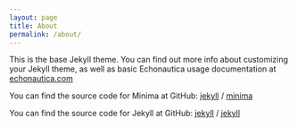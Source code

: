 ```yaml
---
layout: page
title: About
permalink: /about/
---
```


This is the base Jekyll theme. You can find out more info about customizing your Jekyll theme, as well as basic Echonautica usage documentation at [echonautica.com](https://echonautica.com/)

You can find the source code for Minima at GitHub:
[jekyll][jekyll-organization] /
[minima](https://github.com/jekyll/minima)

You can find the source code for Jekyll at GitHub:
[jekyll][jekyll-organization] /
[jekyll](https://github.com/jekyll/jekyll)


[jekyll-organization]: https://github.com/jekyll
